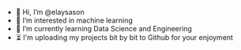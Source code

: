 - 👋 Hi, I’m @elaysason
- 👀 I’m interested in machine learning
- 🌱 I’m currently learning Data Science and Engineering
- ⏳ I'm uploading my projects bit by bit to Github for your enjoyment
<!---
elaysason/elaysason is a ✨ special ✨ repository because its `README.md` (this file) appears on your GitHub profile.
You can click the Preview link to take a look at your changes.
--->
